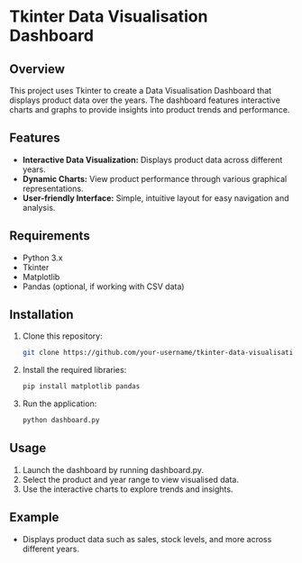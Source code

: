 # Tkinter Data Visualisation Dashboard

## Overview
This project uses Tkinter to create a Data Visualisation Dashboard that displays product data over the years. The dashboard features interactive charts and graphs to provide insights into product trends and performance.

## Features
- **Interactive Data Visualization:** Displays product data across different years.
- **Dynamic Charts:** View product performance through various graphical representations.
- **User-friendly Interface:** Simple, intuitive layout for easy navigation and analysis.

## Requirements
- Python 3.x
- Tkinter
- Matplotlib
- Pandas (optional, if working with CSV data)

## Installation

1. Clone this repository:
   ```bash
   git clone https://github.com/your-username/tkinter-data-visualisation-dashboard.git
   ```
2. Install the required libraries:
   ```bash
   pip install matplotlib pandas
   ```
3. Run the application:
   ```bash
   python dashboard.py
   ```
## Usage
1. Launch the dashboard by running dashboard.py.
2. Select the product and year range to view visualised data.
3. Use the interactive charts to explore trends and insights.
   
## Example
- Displays product data such as sales, stock levels, and more across different years.
